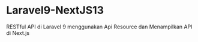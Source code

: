 # Laravel9-NextJS13
 RESTful API di Laravel 9 menggunakan Api Resource dan Menampilkan API di Next.js
